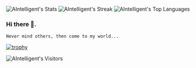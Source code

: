 ![AIntelligent's Stats](https://github-readme-stats.vercel.app/api?username=AIntelligent&theme=default&show_icons=true&hide_border=true&count_private=true)
![AIntelligent's Streak](https://github-readme-streak-stats.herokuapp.com/?user=AIntelligent&theme=default&hide_border=true)
![AIntelligent's Top Languages](https://github-readme-stats.vercel.app/api/top-langs/?username=AIntelligent&theme=default&show_icons=true&hide_border=true&layout=compact)

### Hi there 👋. 
    Never mind others, then come to my world...

[![trophy](https://github-profile-trophy.vercel.app/?username=AIntelligent&rank=S,A,B,C,SECRET)](https://github.com/ryo-ma/github-profile-trophy)

![AIntelligent's Visitors](https://komarev.com/ghpvc/?username=AIntelligent&color=blue)


<!--
**AIntelligent/AIntelligent** is a ✨ _special_ ✨ repository because its `README.md` (this file) appears on your GitHub profile.

Here are some ideas to get you started:

- 🔭 I’m currently working on ...
- 🌱 I’m currently learning ...
- 👯 I’m looking to collaborate on ...
- 🤔 I’m looking for help with ...
- 💬 Ask me about ...
- 📫 How to reach me: ...
- 😄 Pronouns: ...
- ⚡ Fun fact: ...
-->
